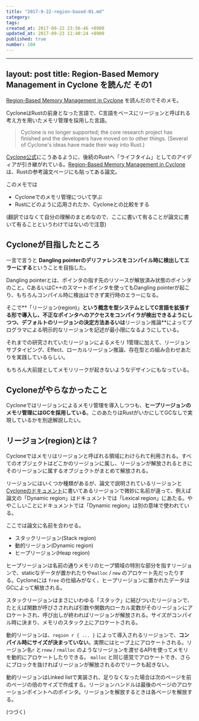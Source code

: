 ```yaml
---
title: "2017-9-22-region-based-01.md"
category: 
tags: 
created_at: 2017-09-22 23:56:46 +0900
updated_at: 2017-09-23 11:40:24 +0900
published: true
number: 104
---
```


---
layout: post
title:  Region-Based Memory Management in Cyclone を読んだ その1
---

[Region-Based Memory Management in Cyclone](https://www.cs.umd.edu/projects/cyclone/papers/cyclone-regions.pdf) を読んだのでそのメモ。

CycloneはRustの前身となった言語で、C言語をベースにリージョンと呼ばれる考え方を用いたメモリ管理を採用した言語。

> Cyclone is no longer supported; the core research project has finished and the developers have moved on  to other things. (Several of Cyclone's ideas have made their way into Rust.) 

[Cyclone公式](https://cyclone.thelanguage.org/)にこうあるように、後続のRustへ「ライフタイム」としてのアイディアが引き継がれている。[Region-Based Memory Management in Cyclone](https://www.cs.umd.edu/projects/cyclone/papers/cyclone-regions.pdf) は、Rustの参考論文ページにも貼ってある論文。

このメモでは

* Cycloneでのメモリ管理について学ぶ
* Rustにどのように応用されたか、Cycloneとの比較をする

(翻訳ではなくて自分の理解のまとめなので、ここに書いて有ることが論文に書いて有ることというわけではないので注意)

## Cycloneが目指したところ
一言で言うと **Dangling pointerのデリファレンスをコンパイル時に検出してエラーにする**ということを目指した。

Dangling pointerとは、ポインタの指す先のリソースが解放済み状態のポインタのこと。CあるいはC++のスマートポインタを使ってもDangling pointerが起こり、もちろんコンパイル時に検出はできず実行時のエラーになる。

そこで**「リージョン(region)」**という概念を型システムとしてC言語を拡張する形で導入し、**不正なポインタへのアクセスをコンパイラが検出できる**ようにしつつ、デフォルトのリージョンの決定方法あるいは**リージョン推論**によってプログラマによる明示的なリージョンを記述が最小限になるようにしている。

それまでの研究されていたリージョンによるメモリ	1管理に加えて、リージョンサブタイピング、Effect、ローカルリージョン推論、存在型との組み合わせあたりを実践しているらしい。

もちろん大前提としてメモリリークが起きないようなデザインにもなっている。

## Cycloneがやらなかったこと

Cycloneではリージョンによるメモリ管理を導入しつつも、**ヒープリージョンのメモリ管理にはGCを採用している**。このあたりはRustがいかにしてGCなしで実現しているかを別途解説したい。

## リージョン(region)とは？

Cycloneではメモリはリージョンと呼ばれる領域にわけられて利用される。すべてのオブジェクトはどこかのリージョンに属し、リージョンが解放されるときにそのリージョンに属するオブジェクトがまとめて解放される。

リージョンにはいくつか種類があるが、論文で説明されているリージョンと[Cycloneのドキュメント](https://cyclone.thelanguage.org/wiki/Introduction%20to%20Regions/)に書いてあるリージョンで微妙に名前が違って、例えば論文の「Dynamic region」はドキュメントでは「Lexical region」にあたる。ややこしいことにドキュメントでは「Dynamic region」は別の意味で使われている。

ここでは論文に名前を合わせる。

+ スタックリージョン(Stack region)
+ 動的リージョン(Dynamic region)
+ ヒープリージョン(Heap region)


ヒープリージョンは名前の通りメモリのヒープ領域の特別な部分を指すリージョンで、staticなデータが置かれたりや`malloc`  / `new` のアロケート先だったりする。Cycloneには `free` の仕組みがなく、ヒープリージョンに置かれたデータはGCによって解放される。

スタックリージョンはまさにいわゆる「スタック」に結びついたリージョンで、たとえば関数が呼びさされれば引数や関数内ローカル変数がそのリージョンにアロケートされ、呼び出しが終わればリージョンが解放される。サイズがコンパイル時に決まり、メモリのスタック上にアロケートされる。

動的リージョンは、`region r { ... }`  によって導入されるリージョンで、**コンパイル時にサイズが決まっていない**。実際にはヒープ上にアロケートされる。リージョン名`r` と`rnew` / `rmalloc` のようなリージョンを渡せるAPIを使ってメモリを動的にアロケートしたりできる。 `malloc` と同じ感覚でアロケートでき、さらにブロックを抜ければリージョンが解放されるのでリークも起きない。

動的リージョンはLinked listで実装され、足りなくなった場合は次のページを前のページの倍のサイズで作成する。リージョンハンドルは最後のページのアロケーションポイントへのポインタ。リージョンを解放するときは各ページを解放する。

(つづく)
